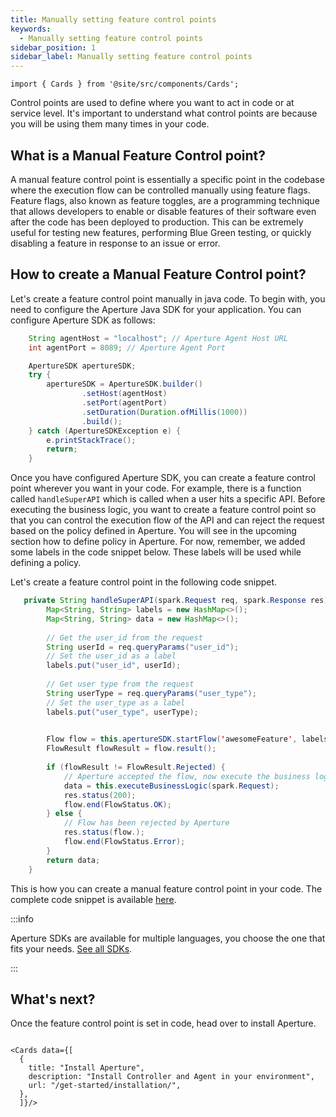 ```yaml
---
title: Manually setting feature control points
keywords:
  - Manually setting feature control points
sidebar_position: 1
sidebar_label: Manually setting feature control points
---
```


```mdx-code-block
import { Cards } from '@site/src/components/Cards';
```

Control points are used to define where you want to act in code or at service
level. It's important to understand what control points are because you will be
using them many times in your code.

<!-- vale off -->

## What is a Manual Feature Control point?

<!-- vale on -->

A manual feature control point is essentially a specific point in the codebase
where the execution flow can be controlled manually using feature flags. Feature
flags, also known as feature toggles, are a programming technique that allows
developers to enable or disable features of their software even after the code
has been deployed to production. This can be extremely useful for testing new
features, performing Blue Green testing, or quickly disabling a feature in
response to an issue or error.

<!-- vale off -->

## How to create a Manual Feature Control point?

<!-- vale on -->

Let's create a feature control point manually in java code. To begin with, you
need to configure the Aperture Java SDK for your application. You can configure
Aperture SDK as follows:

```java
    String agentHost = "localhost"; // Aperture Agent Host URL
    int agentPort = 8089; // Aperture Agent Port

    ApertureSDK apertureSDK;
    try {
        apertureSDK = ApertureSDK.builder()
                .setHost(agentHost)
                .setPort(agentPort)
                .setDuration(Duration.ofMillis(1000))
                .build();
    } catch (ApertureSDKException e) {
        e.printStackTrace();
        return;
    }
```

Once you have configured Aperture SDK, you can create a feature control point
wherever you want in your code. For example, there is a function called
`handleSuperAPI` which is called when a user hits a specific API. Before
executing the business logic, you want to create a feature control point so that
you can control the execution flow of the API and can reject the request based
on the policy defined in Aperture. You will see in the upcoming section how to
define policy in Aperture. For now, remember, we added some labels in the code
snippet below. These labels will be used while defining a policy.

Let's create a feature control point in the following code snippet.

```java
   private String handleSuperAPI(spark.Request req, spark.Response res) {
        Map<String, String> labels = new HashMap<>();
        Map<String, String> data = new HashMap<>();
​
        // Get the user_id from the request
        String userId = req.queryParams("user_id");
        // Set the user_id as a label
        labels.put("user_id", userId);
​
        // Get user type from the request
        String userType = req.queryParams("user_type");
        // Set the user_type as a label
        labels.put("user_type", userType);
​

        Flow flow = this.apertureSDK.startFlow('awesomeFeature', labels);
        FlowResult flowResult = flow.result();
​
        if (flowResult != FlowResult.Rejected) {
            // Aperture accepted the flow, now execute the business logic.
            data = this.executeBusinessLogic(spark.Request);
            res.status(200);
            flow.end(FlowStatus.OK);
        } else {
            // Flow has been rejected by Aperture
            res.status(flow.);
            flow.end(FlowStatus.Error);
        }
        return data;
    }
```

This is how you can create a manual feature control point in your code. The
complete code snippet is available
[here](https://github.com/fluxninja/aperture-java/tree/releases/aperture-java/v2.1.0/examples/standalone-example).

:::info

Aperture SDKs are available for multiple languages, you choose the one that fits
your needs. [See all SDKs](/integrations/flow-control/sdk/sdk.md).

:::

<!-- vale off -->

## What's next?

<!-- vale on -->

Once the feature control point is set in code, head over to install Aperture.

```mdx-code-block

<Cards data={[
  {
    title: "Install Aperture",
    description: "Install Controller and Agent in your environment",
    url: "/get-started/installation/",
  },
  ]}/>
```
